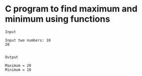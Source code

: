 # C program to find maximum and minimum using functions

```
Input

Input two numbers: 10
20


Output

Maximum = 20
Minimum = 10
```

